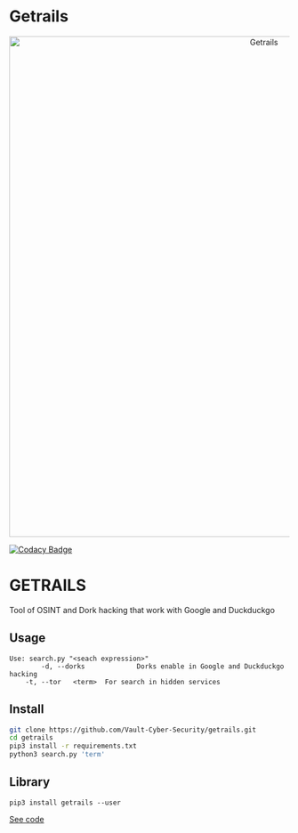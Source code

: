 # **Getrails**

<center>
  <img src="img/beta1.jpg" alt="Getrails" width="900px"/>
</center>

[![Codacy Badge](https://api.codacy.com/project/badge/Grade/9704d433d7604cfbb095d17f340c8ab2)](https://app.codacy.com/gh/Vault-Cyber-Security/getrails?utm_source=github.com&utm_medium=referral&utm_content=Vault-Cyber-Security/getrails&utm_campaign=Badge_Grade_Dashboard)
# GETRAILS

Tool of OSINT and Dork hacking that work with Google and Duckduckgo

## Usage

```man
Use: search.py "<seach expression>"
        -d, --dorks             Dorks enable in Google and Duckduckgo hacking
	-t, --tor	<term>	For search in hidden services
```
## Install

```bash
git clone https://github.com/Vault-Cyber-Security/getrails.git
cd getrails
pip3 install -r requirements.txt
python3 search.py 'term'
```

## Library

```pypi
pip3 install getrails --user
```

[See code](https://github.com/Jul10l1r4/getrails)
